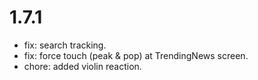 # 1.7.1
- fix: search tracking.
- fix: force touch (peak & pop) at TrendingNews screen.
- chore: added violin reaction.
